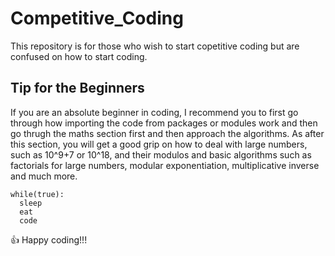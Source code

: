 # Competitive_Coding

This repository is for those who wish to start copetitive coding but are confused on how to start coding. 

##  Tip for the Beginners
If you are an absolute beginner in coding, I recommend you to first go through how importing the code from packages or modules work and then go thrugh the maths section first and then approach the algorithms. As after this section, you will get a good grip on how to deal with large numbers, such as 10^9+7 or 10^18, and their modulos and basic algorithms such as factorials for large numbers, modular exponentiation, multiplicative inverse and much more.

```
while(true):
  sleep
  eat
  code
```

:+1: Happy coding!!!
